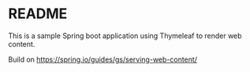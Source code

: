 # README
This is a sample Spring boot application using Thymeleaf to render web content.

Build on https://spring.io/guides/gs/serving-web-content/